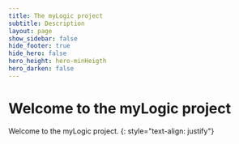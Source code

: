 ```yaml
---
title: The myLogic project
subtitle: Description
layout: page
show_sidebar: false
hide_footer: true
hide_hero: false
hero_height: hero-minHeigth
hero_darken: false
---
```


# Welcome to the myLogic project
Welcome to the myLogic project.
{: style="text-align: justify"}


